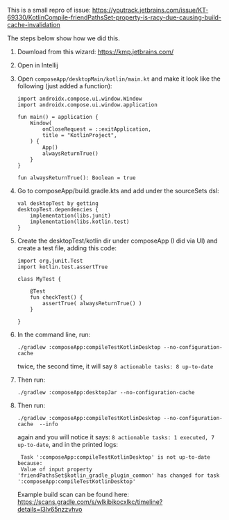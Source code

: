 This is a small repro of issue: https://youtrack.jetbrains.com/issue/KT-69330/KotlinCompile-friendPathsSet-property-is-racy-due-causing-build-cache-invalidation


The steps below show how we did this.

1. Download from this wizard: https://kmp.jetbrains.com/
2. Open in Intellij

3. Open `composeApp/desktopMain/kotlin/main.kt` and make it look like the following (just added a function):
    ```
    import androidx.compose.ui.window.Window
    import androidx.compose.ui.window.application
    
    fun main() = application {
        Window(
            onCloseRequest = ::exitApplication,
            title = "KotlinProject",
        ) {
            App()
            alwaysReturnTrue()
        }
    }
    
    fun alwaysReturnTrue(): Boolean = true
    ```

4. Go to composeApp/build.gradle.kts and add under the sourceSets dsl:
    ```
    val desktopTest by getting
    desktopTest.dependencies {
        implementation(libs.junit)
        implementation(libs.kotlin.test)
    }
    ```

5. Create the desktopTest/kotlin dir under composeApp (I did via UI) and create a test file, adding this code:
    ```
    import org.junit.Test
    import kotlin.test.assertTrue
    
    class MyTest {
    
        @Test
        fun checkTest() {
            assertTrue( alwaysReturnTrue() )
        }
    
    }
    ```

6. In the command line, run:
    ```
    ./gradlew :composeApp:compileTestKotlinDesktop --no-configuration-cache 
    ```
    twice, the second time, it will say `8 actionable tasks: 8 up-to-date`


7. Then run:
    ```
    ./gradlew :composeApp:desktopJar --no-configuration-cache 
    ```

8. Then run:
    ```
    ./gradlew :composeApp:compileTestKotlinDesktop --no-configuration-cache  --info
    ```

    again and you will notice it says: `8 actionable tasks: 1 executed, 7 up-to-date`, and in the printed logs:
   
   ```
    Task ':composeApp:compileTestKotlinDesktop' is not up-to-date because:
    Value of input property 'friendPathsSet$kotlin_gradle_plugin_common' has changed for task ':composeApp:compileTestKotlinDesktop'
   ```

   Example build scan can be found here: https://scans.gradle.com/s/wlkibikocxlkc/timeline?details=l3lv65nzzvhvo